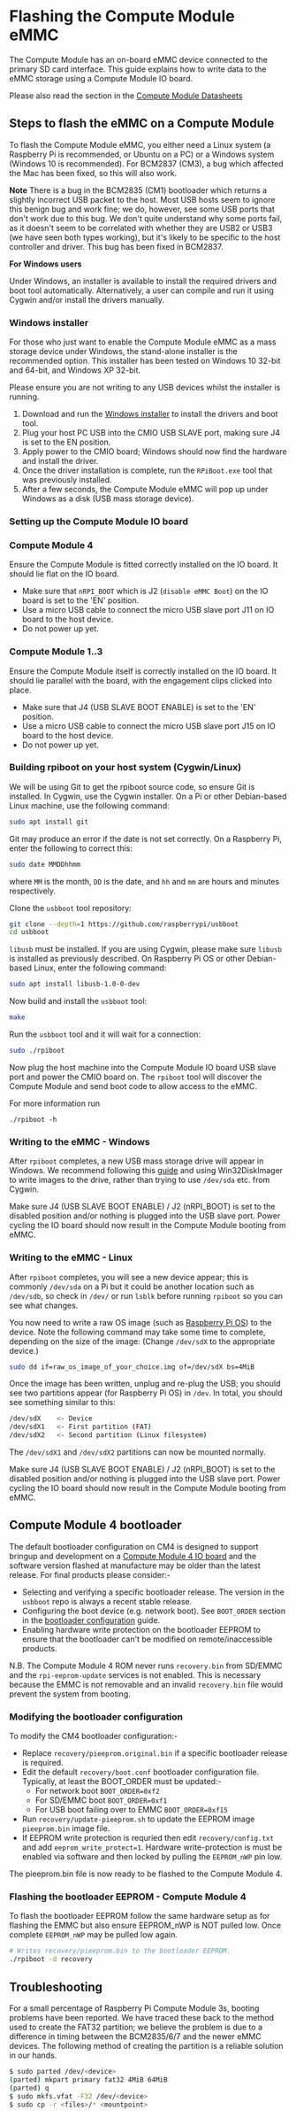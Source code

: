 # Flashing the Compute Module eMMC

The Compute Module has an on-board eMMC device connected to the primary SD card interface. This guide explains how to write data to the eMMC storage using a Compute Module IO board.

Please also read the section in the [Compute Module Datasheets](datasheet.md)

## Steps to flash the eMMC on a Compute Module

To flash the Compute Module eMMC, you either need a Linux system (a Raspberry Pi is recommended, or Ubuntu on a PC) or a Windows system (Windows 10 is recommended). For BCM2837 (CM3), a bug which affected the Mac has been fixed, so this will also work.

**Note** There is a bug in the BCM2835 (CM1) bootloader which returns a slightly incorrect USB packet to the host. Most USB hosts seem to ignore this benign bug and work fine; we do, however, see some USB ports that don't work due to this bug. We don't quite understand why some ports fail, as it doesn't seem to be correlated with whether they are USB2 or USB3 (we have seen both types working), but it's likely to be specific to the host controller and driver. This bug has been fixed in BCM2837.

**For Windows users**

Under Windows, an installer is available to install the required drivers and boot tool automatically. Alternatively, a user can compile and run it using Cygwin and/or install the drivers manually.

### Windows installer

For those who just want to enable the Compute Module eMMC as a mass storage device under Windows, the stand-alone installer is the recommended option. This installer has been tested on Windows 10 32-bit and 64-bit, and Windows XP 32-bit.

Please ensure you are not writing to any USB devices whilst the installer is running.

1. Download and run the [Windows installer](https://github.com/raspberrypi/usbboot/raw/master/win32/rpiboot_setup.exe) to install the drivers and boot tool.
1. Plug your host PC USB into the CMIO USB SLAVE port, making sure J4 is set to the EN position.
1. Apply power to the CMIO board; Windows should now find the hardware and install the driver.
1. Once the driver installation is complete, run the `RPiBoot.exe` tool that was previously installed.
1. After a few seconds, the Compute Module eMMC will pop up under Windows as a disk (USB mass storage device).

### Setting up the Compute Module IO board

### Compute Module 4
Ensure the Compute Module is fitted correctly installed on the IO board. It should lie flat on the IO board.

* Make sure that `nRPI_BOOT` which is J2 (`disable eMMC Boot`) on the IO board is set to the 'EN' position.
* Use a micro USB cable to connect the micro USB slave port J11 on IO board to the host device.
* Do not power up yet.

### Compute Module 1..3
Ensure the Compute Module itself is correctly installed on the IO board. It should lie parallel with the board, with the engagement clips clicked into place.

* Make sure that J4 (USB SLAVE BOOT ENABLE) is set to the 'EN' position.
* Use a micro USB cable to connect the micro USB slave port J15 on IO board to the host device.
* Do not power up yet.

### Building rpiboot on your host system (Cygwin/Linux)

We will be using Git to get the rpiboot source code, so ensure Git is installed. In Cygwin, use the Cygwin installer. On a Pi or other Debian-based Linux machine, use the following command:

```bash
sudo apt install git
```

Git may produce an error if the date is not set correctly. On a Raspberry Pi, enter the following to correct this:

```bash
sudo date MMDDhhmm
```

where `MM` is the month, `DD` is the date, and `hh` and `mm` are hours and minutes respectively.

Clone the `usbboot` tool repository:

```bash
git clone --depth=1 https://github.com/raspberrypi/usbboot
cd usbboot
```

`libusb` must be installed. If you are using Cygwin, please make sure `libusb` is installed as previously described. On Raspberry Pi OS or other Debian-based Linux, enter the following command:

```bash
sudo apt install libusb-1.0-0-dev
```

Now build and install the `usbboot` tool:

```bash
make
```

Run the `usbboot` tool and it will wait for a connection:

```bash
sudo ./rpiboot
```

Now plug the host machine into the Compute Module IO board USB slave port and power the CMIO board on. The `rpiboot` tool will discover the Compute Module and send boot code to allow access to the eMMC. 

For more information run 
```
./rpiboot -h
```

### Writing to the eMMC - Windows

After `rpiboot` completes, a new USB mass storage drive will appear in Windows. We recommend following this [guide](../../installation/installing-images/windows.md) and using Win32DiskImager to write images to the drive, rather than trying to use `/dev/sda` etc. from Cygwin.

Make sure J4 (USB SLAVE BOOT ENABLE) / J2 (nRPI_BOOT) is set to the disabled position and/or nothing is plugged into the USB slave port. Power cycling the IO board should now result in the Compute Module booting from eMMC.

### Writing to the eMMC - Linux

After `rpiboot` completes, you will see a new device appear; this is commonly `/dev/sda` on a Pi but it could be another location such as `/dev/sdb`, so check in `/dev/` or run `lsblk` before running `rpiboot` so you can see what changes.

You now need to write a raw OS image (such as [Raspberry Pi OS](https://www.raspberrypi.org/downloads/raspbian/)) to the device. Note the following command may take some time to complete, depending on the size of the image: (Change `/dev/sdX` to the appropriate device.)

```bash
sudo dd if=raw_os_image_of_your_choice.img of=/dev/sdX bs=4MiB
```

Once the image has been written, unplug and re-plug the USB; you should see two partitions appear (for Raspberry Pi OS) in `/dev`. In total, you should see something similar to this:

```bash
/dev/sdX    <- Device
/dev/sdX1   <- First partition (FAT)
/dev/sdX2   <- Second partition (Linux filesystem)
```

The `/dev/sdX1` and `/dev/sdX2` partitions can now be mounted normally.

Make sure J4 (USB SLAVE BOOT ENABLE) / J2 (nRPI_BOOT) is set to the disabled position and/or nothing is plugged into the USB slave port. Power cycling the IO board should now result in the Compute Module booting from eMMC.

## Compute Module 4 bootloader
The default bootloader configuration on CM4 is designed to support bringup and development on a [Compute Module 4 IO board](https://www.raspberrypi.org/products/compute-module-4-io-board) and the software version flashed at manufacture may be older than the latest release. For final products please consider:-

* Selecting and verifying a specific bootloader release. The version in the `usbboot` repo is always a recent stable release.
* Configuring the boot device (e.g. network boot). See `BOOT_ORDER` section in the [bootloader configuration](raspberrypi/bcm2711_bootloader_config.md) guide.
* Enabling hardware write protection on the bootloader EEPROM to ensure that the bootloader can't be modified on remote/inaccessible products.

N.B. The Compute Module 4 ROM never runs `recovery.bin` from SD/EMMC and the `rpi-eeprom-update` services is not enabled. This is necessary because the EMMC is not removable and an invalid `recovery.bin` file would prevent the system from booting.

### Modifying the bootloader configuration
To modify the CM4 bootloader configuration:-

* Replace `recovery/pieeprom.original.bin` if a specific bootloader release is required.
* Edit the default `recovery/boot.conf` bootloader configuration file. Typically, at least the BOOT_ORDER must be updated:-
   * For network boot `BOOT_ORDER=0xf2`
   * For SD/EMMC boot `BOOT_ORDER=0xf1`
   * For USB boot failing over to EMMC `BOOT_ORDER=0xf15`
* Run `recovery/update-pieeprom.sh` to update the EEPROM image `pieeprom.bin` image file. 
* If EEPROM write protection is requried then edit `recovery/config.txt` and add `eeprom_write_protect=1`. Hardware write-protection is must be enabled via software and then locked by pulling the `EEPROM_nWP` pin low.

The pieeprom.bin file is now ready to be flashed to the Compute Module 4.

### Flashing the bootloader EEPROM - Compute Module 4
To flash the bootloader EEPROM follow the same hardware setup as for flashing the EMMC but also ensure EEPROM_nWP is NOT pulled low. Once complete `EEPROM_nWP` may be pulled low again.

```bash
# Writes recovery/pieeprom.bin to the bootloader EEPROM.
./rpiboot -d recovery
```

## Troubleshooting

For a small percentage of Raspberry Pi Compute Module 3s, booting problems have been reported. We have traced these back to the method used to create the FAT32 partition; we believe the problem is due to a difference in timing between the BCM2835/6/7 and the newer eMMC devices. The following method of creating the partition is a reliable solution in our hands.

```bash
$ sudo parted /dev/<device>
(parted) mkpart primary fat32 4MiB 64MiB
(parted) q
$ sudo mkfs.vfat -F32 /dev/<device>
$ sudo cp -r <files>/* <mountpoint>
```
